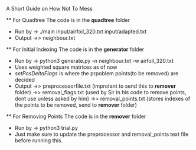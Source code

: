 A Short Guide on How Not To Mess

** For Quadtree
The code is in the **quadtree** folder 
- Run by -> ./main input/airfoil_320.txt input/adapted.txt
- Output ->> neighbour.txt

** For Initial Indexing
The code is in the **generator** folder
- Run by -> python3 generate.py -n neighbour.txt -w airfoil_320.txt
- Uses weighted square matrices as of now
- *setPosDeltaFlags* is where the prpoblem points(to be removed) are decided
- Output ->> preprocessorfile.txt (improtant to send this to **remover** folder)
         ->> removal_flags.txt (used by Sir in his code to remove points, dont use unless asked by him)
         ->> removal_points.txt (stores indexes of the points to be removed, send to **remover** folder)

** For Removing Points
The code is in the  **remover** folder
- Run by -> python3 trial.py
- Just make sure to update the preprocessor and removal_points text file before running this.

